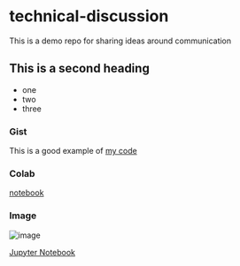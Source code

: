 # technical-discussion
This is a demo repo for sharing ideas around communication

## This is a second heading

* one
* two
* three

### Gist

This is a good example of [my code](https://gist.github.com/susanir/2208f0660ebf3bb953733a1b390b5d40)

### Colab

[notebook](https://github.com/susanir/bitstarter/blob/master/technical_docs.ipynb)

### Image

![image](https://user-images.githubusercontent.com/4919802/155673762-3f01e611-bc8c-48ac-98a2-81b296ca6c61.png)

[Jupyter Notebook](https://colab.research.google.com/drive/1Oug7YmxThmWgbSSJnBKqo8fW_S0lyYuC?hl=es#scrollTo=y8WCV5VIJRJ7) 
